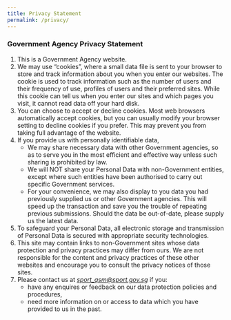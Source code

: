 ```yaml
---
title: Privacy Statement
permalink: /privacy/
---
```


### **Government Agency Privacy Statement**
1. This is a Government Agency website.
2. We may use “cookies”, where a small data file is sent to your browser to store and track information about you when you enter our websites. The cookie is used to track information such as the number of users and their frequency of use, profiles of users and their preferred sites. While this cookie can tell us when you enter our sites and which pages you visit, it cannot read data off your hard disk.
3. You can choose to accept or decline cookies. Most web browsers automatically accept cookies, but you can usually modify your browser setting to decline cookies if you prefer. This may prevent you from taking full advantage of the website.
4. If you provide us with personally identifiable data,
    - We may share necessary data with other Government agencies, so as to serve you in the most efficient and effective way unless such sharing is prohibited by law.
    - We will NOT share your Personal Data with non-Government entities, except where such entities have been authorised to carry out specific Government services.
    - For your convenience, we may also display to you data you had previously supplied us or other Government agencies.  This will speed up the transaction and save you the trouble of repeating previous submissions. Should the data be out-of-date, please supply us the latest data.
5. To safeguard your Personal Data, all electronic storage and transmission of Personal Data is secured with appropriate security technologies.
6. This site may contain links to non-Government sites whose data protection and privacy practices may differ from ours.  We are not responsible for the content and privacy practices of these other websites and encourage you to consult the privacy notices of those sites.
7. Please contact us at *sport_qsm@sport.gov.sg* if you:
    - have any enquires or feedback on our data protection policies and procedures,
    - need more information on or access to data which you have provided to us in the past.
